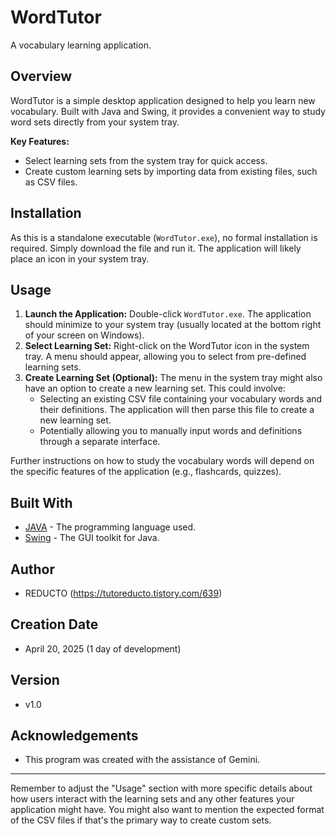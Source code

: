 # WordTutor

A vocabulary learning application.

## Overview

WordTutor is a simple desktop application designed to help you learn new vocabulary. Built with Java and Swing, it provides a convenient way to study word sets directly from your system tray.

**Key Features:**

* Select learning sets from the system tray for quick access.
* Create custom learning sets by importing data from existing files, such as CSV files.

## Installation

As this is a standalone executable (`WordTutor.exe`), no formal installation is required. Simply download the file and run it. The application will likely place an icon in your system tray.

## Usage

1.  **Launch the Application:** Double-click `WordTutor.exe`. The application should minimize to your system tray (usually located at the bottom right of your screen on Windows).
2.  **Select Learning Set:** Right-click on the WordTutor icon in the system tray. A menu should appear, allowing you to select from pre-defined learning sets.
3.  **Create Learning Set (Optional):** The menu in the system tray might also have an option to create a new learning set. This could involve:
    * Selecting an existing CSV file containing your vocabulary words and their definitions. The application will then parse this file to create a new learning set.
    * Potentially allowing you to manually input words and definitions through a separate interface.

Further instructions on how to study the vocabulary words will depend on the specific features of the application (e.g., flashcards, quizzes).

## Built With

* [JAVA](https://www.java.com/) - The programming language used.
* [Swing](https://docs.oracle.com/javase/8/docs/api/javax/swing/package-summary.html) - The GUI toolkit for Java.

## Author

* REDUCTO (https://tutoreducto.tistory.com/639)

## Creation Date

* April 20, 2025 (1 day of development)

## Version

* v1.0

## Acknowledgements

* This program was created with the assistance of Gemini.

---

Remember to adjust the "Usage" section with more specific details about how users interact with the learning sets and any other features your application might have. You might also want to mention the expected format of the CSV files if that's the primary way to create custom sets.
